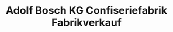 ---
title: "Adolf Bosch KG Confiseriefabrik Fabrikverkauf"
url: /uhingen/adolf-bosch-kg-confiseriefabrik-fabrikverkauf/
shop: Süßwaren
---